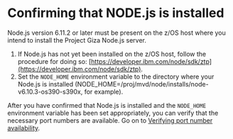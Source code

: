# Confirming that NODE.js is installed

Node.js version 6.11.2 or later must be present on the z/OS host where you intend to install the Project Giza Node.js server.

1.   If Node.js has not yet been installed on the z/OS host, follow the procedure for doing so: [https://developer.ibm.com/node/sdk/ztp](https://developer.ibm.com/node/sdk/ztp). 
2.   Set the `NODE_HOME` environment variable to the directory where your Node.js is installed \(NODE\_HOME=/proj/mvd/node/installs/node-v6.10.3-os390-s390x, for example\). 

After you have confirmed that Node.js is installed and the `NODE_HOME` environment variable has been set appropriately, you can verify that the necessary port numbers are available. Go on to [Verifying port number availability](mvd-instverifyportnumavailable.md).
